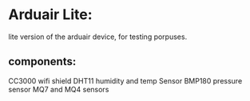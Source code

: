# 	Arduair Lite:
lite version of the arduair device, for testing porpuses.
## components:
CC3000 wifi shield
DHT11 humidity and temp Sensor
BMP180 pressure sensor
MQ7 and MQ4 sensors